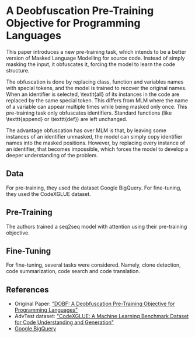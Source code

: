 # A Deobfuscation Pre-Training Objective for Programming Languages

This paper introduces a new pre-training task, which intends to be a better version of Masked Language Modelling for source code. Instead of simply masking the input, it obfuscates it, forcing the model to learn the code structure.

The obfuscation is done by replacing class, function and variables names with special tokens, and the model is trained to recover the original names. When an identifier is selected, \textit{all} of its instances in the code are replaced by the same special token. This differs from MLM where the name of a variable can appear multiple times while being masked only once. This pre-training task only obfuscates identifiers. Standard functions (like \texttt{append} or \texttt{def}) are left unchanged.

The advantage obfuscation has over MLM is that, by leaving some instances of an identifier unmasked, the model can simply copy identifier names into the masked positions. However, by replacing every instance of an identifier, that becomes impossible, which forces the model to develop a deeper understanding of the problem.

## Data
For pre-training, they used the dataset Google BigQuery. For fine-tuning, they used the CodeXGLUE dataset.

## Pre-Training
The authors trained a seq2seq model with attention using their pre-training objective. 

## Fine-Tuning
For fine-tuning, several tasks were considered. Namely, clone detection,  code summarization, code search and code translation.

## References
- Original Paper: ["DOBF: A Deobfuscation Pre-Training Objective for Programming Languages"](https://arxiv.org/abs/2102.07492)
- AdvTest dataset: ["CodeXGLUE: A Machine Learning Benchmark Dataset for Code Understanding and Generation"](https://arxiv.org/abs/2102.04664)
- [Google BigQuery](https://console.cloud.google.com/marketplace/details/github/github-repos)
